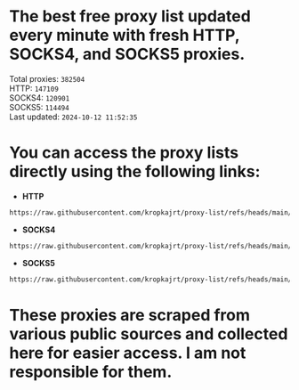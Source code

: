 # The best free proxy list updated every minute with fresh HTTP, SOCKS4, and SOCKS5 proxies.

Total proxies: `382504`  
HTTP: `147109`  
SOCKS4: `120901`  
SOCKS5: `114494`  
Last updated: `2024-10-12 11:52:35`  

# You can access the proxy lists directly using the following links:

- **HTTP**

```bash
https://raw.githubusercontent.com/kropkajrt/proxy-list/refs/heads/main/http.txt
```

- **SOCKS4**

```bash
https://raw.githubusercontent.com/kropkajrt/proxy-list/refs/heads/main/socks4.txt
```

- **SOCKS5**

```bash
https://raw.githubusercontent.com/kropkajrt/proxy-list/refs/heads/main/socks5.txt
```

# These proxies are scraped from various public sources and collected here for easier access. I am not responsible for them.
